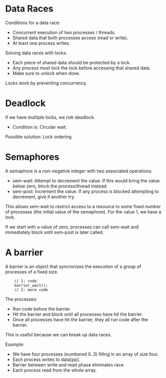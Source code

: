 

# Data Races

Conditions for a data race:

 - Concurrent execution of two processes / threads.
 - Shared data that both processes access (read or write).
 - At least one process writes.

Solving data races with locks:

 - Each piece of shared data should be protected by a lock.
 - Any process must lock the lock before accessing that shared data.
 - Make sure to unlock when done.

Locks work by preventing concurrency.


# Deadlock

If we have multiple locks, we risk deadlock.

 - Condition is: Circular wait.

Possible solution: Lock ordering


# Semaphores

A semaphore is a non-negative integer with two associated operations.

 - sem-wait: Attempt to decrement the value. If this would bring the value below zero,
   block the process/thread instead.
 - sem-post: Increment the value. If any process is blocked attempting to decrement, give it another try.

This allows sem-wait to restrict access to a resource to some fixed number of processes (the initial value of the semaphore). For the value 1, we have a lock.

If we start with a value of zero, processes can call sem-wait and immediately
block until sem-post is later called.

# A barrier

A barrier is an object that syncronizes the execution of a group of
processes of a fixed size.

```
    // 1: code
    barrier_wait();
    // 2: more code
```

The processes:

 - Run code before the barrier.
 - Hit the barrier and block until all processes have hit the barrier.
 - Once all processes have hit the barrier, they all run code after the barrier.
 
This is useful because we can break up data races.

Example:

 - We have four processes (numbered 0..3) filling in an array of size four.
 - Each process writes to data[pp].
 - Barrier between write and read phase eliminates race.
 - Each process read from the whole array.


